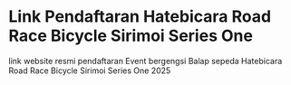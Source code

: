 # Link Pendaftaran Hatebicara Road Race Bicycle Sirimoi Series One
link website resmi pendaftaran Event bergengsi Balap sepeda Hatebicara Road Race Bicycle Sirimoi Series One 2025
